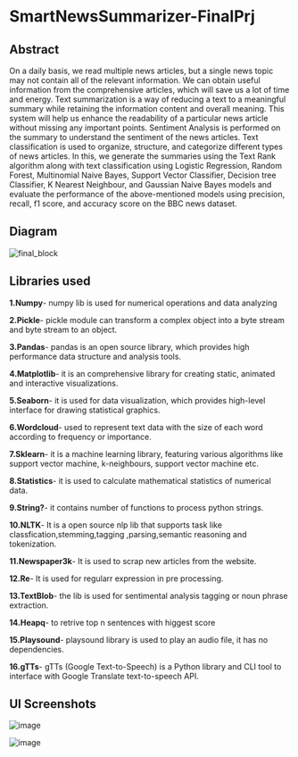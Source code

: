 # SmartNewsSummarizer-FinalPrj

## Abstract
On a daily basis, we read multiple news articles, but a single news topic may not contain all of the relevant information. We can obtain useful information from the comprehensive articles, which will save us a lot of time and energy. Text summarization is a way of reducing a text to a meaningful summary while retaining the information content and overall meaning. This system will help us enhance the readability of a particular news article without missing any important points. Sentiment Analysis is performed on the summary to understand the sentiment of the news articles. Text classification is used to organize, structure, and categorize different types of news articles.
In this, we generate the summaries using the Text Rank algorithm along with text classification using Logistic Regression, Random Forest, Multinomial Naive Bayes, Support Vector Classifier, Decision tree Classifier, K Nearest Neighbour, and Gaussian Naive Bayes models and evaluate the performance of the above-mentioned models using precision, recall, f1 score, and accuracy score on the BBC news dataset. 

## Diagram
![final_block](https://user-images.githubusercontent.com/58966938/167264159-4ec3a298-80d0-46d7-b786-ab92597a8add.png)

## Libraries used
**1.Numpy**- numpy lib is used for numerical operations and data analyzing 

**2.Pickle**- pickle module can transform a complex object into a byte stream and byte stream to an object.

**3.Pandas**- pandas is an open source library, which provides high performance data structure and analysis tools.

**4.Matplotlib**- it is an comprehensive library for creating static, animated and interactive visualizations.

**5.Seaborn**- it is used for data visualization, which provides high-level interface for drawing statistical graphics.

**6.Wordcloud**- used to represent text data with the size of each word according to frequency or importance.

**7.Sklearn**- it is a machine learning library, featuring various algorithms like support vector machine, k-neighbours, support vector machine etc.

**8.Statistics**- it is used to calculate mathematical statistics of numerical data.

**9.String?**- it contains number of functions to process python strings.

**10.NLTK**- It is a open source nlp lib that supports task like classfication,stemming,tagging ,parsing,semantic reasoning and tokenization.

**11.Newspaper3k**- It is used to scrap new articles from the website. 

**12.Re**- It is used for regularr expression in pre processing. 

**13.TextBlob**- the lib is used for sentimental analysis tagging or noun phrase extraction.

**14.Heapq**- to retrive top n sentences with higgest score 

**15.Playsound**- playsound library is used to play an audio file, it has no dependencies.

**16.gTTs**- gTTs (Google Text-to-Speech) is a Python library and CLI tool to interface with Google Translate text-to-speech API.

## UI Screenshots
![image](https://user-images.githubusercontent.com/58966938/167264659-c9ec03d4-c145-47a3-a329-342df2084926.png)

![image](https://user-images.githubusercontent.com/58966938/167264633-9f8504e8-b4f2-4b14-b113-319b505600e3.png)


